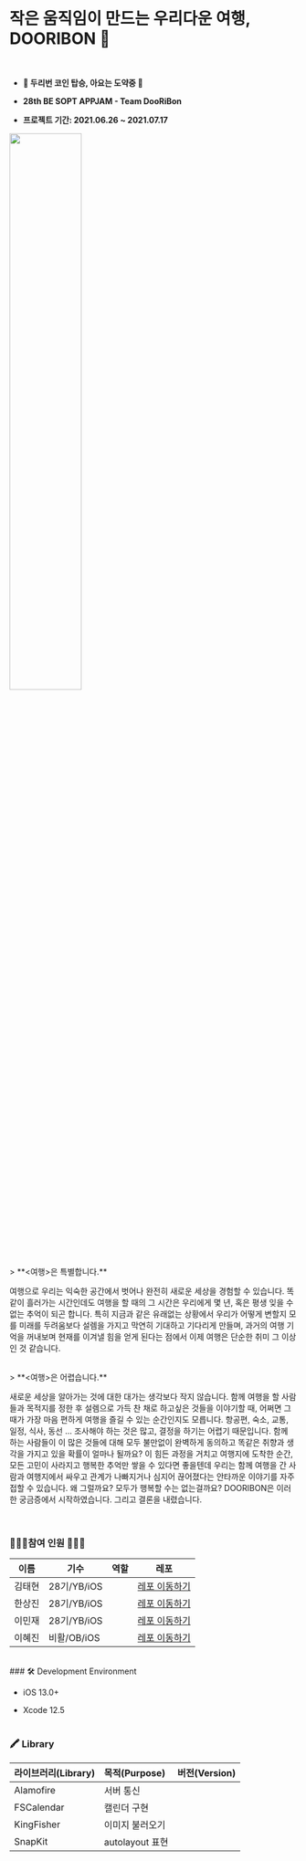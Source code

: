 # 작은 움직임이 만드는 우리다운 여행, DOORIBON 👀

<br />

* <b> 🚀  두리번 코인 탑승, 아요는 도약중 👀</b>

* <b> 28th BE SOPT APPJAM - Team **DooRiBon** </b> 
  
* <b> 프로젝트 기간: 2021.06.26 ~ 2021.07.17 </b>

<img width="50%" src="https://user-images.githubusercontent.com/69389288/124233030-60ec5d80-db4d-11eb-86f9-b5b590b23090.png"/>
<br />
<br><br>
> **<여행>은 특별합니다.**

여행으로 우리는 익숙한 공간에서 벗어나 완전히 새로운 세상을 경험할 수 있습니다. 
똑같이 흘러가는 시간인데도 여행을 할 때의 그 시간은 우리에게 몇 년, 혹은 평생 잊을 수 없는 추억이 되곤 합니다.
특히 지금과 같은 유래없는 상황에서 우리가 어떻게 변할지 모를 미래를 두려움보다 설렘을 가지고 막연히 기대하고 기다리게 만들며, 
과거의 여행 기억을 꺼내보며 현재를 이겨낼 힘을 얻게 된다는 점에서 이제 여행은 단순한 취미 그 이상인 것 같습니다. 

<br />
> **<여행>은 어렵습니다.**

새로운 세상을 알아가는 것에 대한 대가는 생각보다 작지 않습니다. 함께 여행을 할 사람들과 목적지를 정한 후 설렘으로 가득 찬 채로 하고싶은 것들을 이야기할 때, 어쩌면 그 때가 가장 마음 편하게 여행을 즐길 수 있는 순간인지도 모릅니다. 
항공편, 숙소, 교통, 일정, 식사, 동선 ... 조사해야 하는 것은 많고, 결정을 하기는 어렵기 때문입니다. 
함께 하는 사람들이 이 많은 것들에 대해 모두 불만없이 완벽하게 동의하고 똑같은 취향과 생각을 가지고 있을 확률이 얼마나 될까요? 
이 힘든 과정을 거치고 여행지에 도착한 순간, 모든 고민이 사라지고 행복한 추억만 쌓을 수 있다면 좋을텐데 우리는 함께 여행을 간 사람과 여행지에서 싸우고 관계가 나빠지거나 심지어 끊어졌다는 안타까운 이야기를 자주 접할 수 있습니다. 왜 그럴까요? 모두가 행복할 수는 없는걸까요? 
DOORIBON은 이러한 궁금증에서 시작하였습니다. 그리고 결론을 내렸습니다.

<br />


### 🧑🏻‍💻참여 인원 👩🏻‍💻
|    이름  |    기수   | 역할|  레포   |
| ----    | ---- | ---- | --- |
| 김태현 |   28기/YB/iOS  |  |[레포 이동하기](https://github.com/Taehyeon-Kim/DooRi-iOS) |
| 한상진 |   28기/YB/iOS  |  | [레포 이동하기](https://github.com/Hansangjin98/DooRi-iOS) |
| 이민재 |   28기/YB/iOS  |  | [레포 이동하기](https://github.com/mini-min/DooRi-iOS)  |
| 이혜진 |   비활/OB/iOS   |  | [레포 이동하기](https://github.com/hyejinL/DooRi-iOS)  |

<br />
### 🛠 Development Environment

- iOS 13.0+

- Xcode 12.5
<br><br>

### 🖍 Library

| 라이브러리(Library) | 목적(Purpose) | 버전(Version) |
|:---|:----------|----|
| Alamofire | 서버 통신 | |
| FSCalendar | 캘린더 구현 | |
| KingFisher | 이미지 불러오기 |  |
| SnapKit | autolayout 표현 |  |

<br><br>
